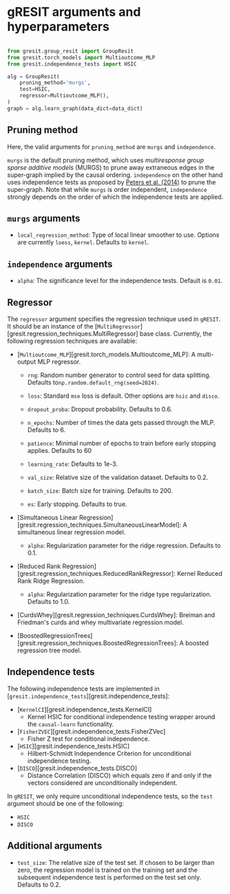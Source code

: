 # gRESIT arguments and hyperparameters

```python

from gresit.group_resit import GroupResit
from gresit.torch_models import Multioutcome_MLP
from gresit.independence_tests import HSIC

alg = GroupResit(
    pruning_method='murgs',
    test=HSIC,
    regressor=Multioutcome_MLP(),
)
graph = alg.learn_graph(data_dict=data_dict)
```

## Pruning method

Here, the valid arguments for `pruning_method` are `murgs` and `independence`.

`murgs` is the default pruning method, which uses *multiresponse group sparse additive models* (MURGS) to prune away extraneous edges in the super-graph implied by the causal ordering. `independence` on the other hand uses independence tests as proposed by [Peters et al. (2014)](https://jmlr.org/papers/v15/peters14a.html) to prune the super-graph. Note that while `murgs` is order independent, `independence` strongly depends on the order of which the independence tests are applied.

## `murgs` arguments

- `local_regression_method`:  Type of local linear smoother to use. Options are currently `loess`, `kernel`. Defaults to `kernel`.

## `independence` arguments

- `alpha`: The significance level for the independence tests. Default is `0.01`.

## Regressor

The `regressor` argument specifies the regression technique used in `gRESIT`. It should be an instance of the [`MultiRegressor`][gresit.regression_techniques.MultiRegressor] base class. Currently, the following regression techniques are available:

- [`Multioutcome_MLP`][gresit.torch_models.Multioutcome_MLP]: A multi-output MLP regressor.
    - `rng`: Random number generator to control seed for data splitting. Defaults to`np.random.default_rng(seed=2024)`.
    - `loss`: Standard `mse` loss is default. Other options are `hsic` and `disco`.

    - `dropout_proba`: Dropout probability. Defaults to 0.6.
    - `n_epochs`: Number of times the data gets passed through the MLP. Defaults to 6.
    - `patience`: Minimal number of epochs to train before early stopping applies. Defaults to 60
    - `learning_rate`: Defaults to 1e-3.
    - `val_size`: Relative size of the validation dataset. Defaults to 0.2.
    - `batch_size`: Batch size for training. Defaults to 200.
    - `es`: Early stopping. Defaults to true.

- [Simultaneous Linear Regression][gresit.regression_techniques.SimultaneousLinearModel]: A simultaneous linear regression model.
    - `alpha`: Regularization parameter for the ridge regression. Defaults to 0.1.

- [Reduced Rank Regression][gresit.regression_techniques.ReducedRankRegressor]: Kernel Reduced Rank Ridge Regression.
    - `alpha`: Regularization parameter for the ridge type regularization. Defaults to 1.0.

- [CurdsWhey][gresit.regression_techniques.CurdsWhey]: Breiman and Friedman's curds and whey multivariate regression model.
- [BoostedRegressionTrees][gresit.regression_techniques.BoostedRegressionTrees]: A boosted regression tree model.

## Independence tests

The following independence tests are implemented in [`gresit.independence_tests`][gresit.independence_tests]:

- [`KernelCI`][gresit.independence_tests.KernelCI]
    - Kernel HSIC for conditional independence testing wrapper
     around the `causal-learn` functionality.
- [`FisherZVEC`][gresit.independence_tests.FisherZVec]
    - Fisher Z test for conditional independence.
- [`HSIC`][gresit.independence_tests.HSIC]
    - Hilbert-Schmidt Independence Criterion for unconditional independence testing.
- [`DISCO`][gresit.independence_tests.DISCO]
    - Distance Correlation (DISCO) which equals zero if and only if the vectors
     considered are unconditionally independent.

In `gRESIT`, we only require unconditional independence tests, so the `test` argument should be one of the following:

- `HSIC`
- `DISCO`

## Additional arguments

- `test_size`: The relative size of the test set. If chosen to be larger than
    zero, the regression model is trained on the training set and the subsequent
    independence test is performed on the test set only. Defaults to 0.2.

